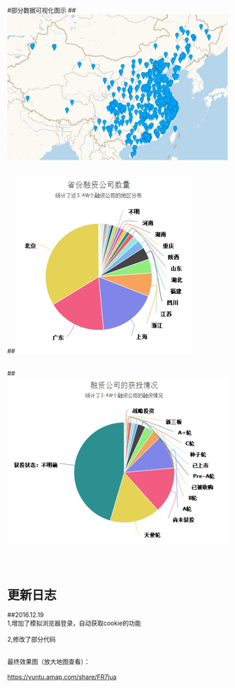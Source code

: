 #部分数据可视化图示
##![数据可视化(地图)]( https://github.com/yuzhibott/it_juzi/blob/master/%E6%95%B0%E6%8D%AE%E5%8F%AF%E8%A7%86%E5%8C%96(%E5%9C%B0%E5%9B%BE).JPG )
<br />
<br />
<br />
##![数据可视化(地图)]( https://github.com/yuzhibott/it_juzi/blob/master/%E7%9C%81%E4%BB%BD%E5%85%AC%E5%8F%B8%E8%9E%8D%E8%B5%84%E6%95%B0%E9%87%8F.PNG)
<br />
<br />
<br />
##![数据可视化(地图)]( https://github.com/yuzhibott/it_juzi/blob/master/%E8%9E%8D%E8%B5%84%E5%85%AC%E5%8F%B8%E8%8E%B7%E6%8A%95%E6%83%85%E5%86%B5.PNG)
<br />
<br />
<br />
<br />
# 更新日志
##2016.12.19
<br />1,增加了模拟浏览器登录，自动获取cookie的功能<br />
<br />2,修改了部分代码<br />

<br />最终效果图（放大地图查看）：<br />
<br />https://yuntu.amap.com/share/FR7jua<br />
